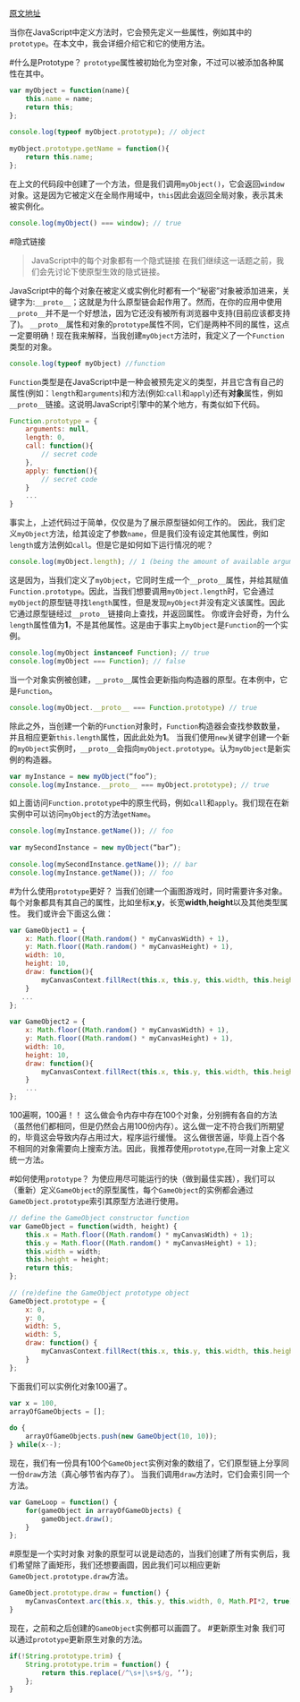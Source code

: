 [原文地址](http://code.tutsplus.com/tutorials/prototypes-in-javascript--net-24949)

当你在JavaScript中定义方法时，它会预先定义一些属性，例如其中的`prototype`。在本文中，我会详细介绍它和它的使用方法。

#什么是Prototype？
`prototype`属性被初始化为空对象，不过可以被添加各种属性在其中。

```js
var myObject = function(name){
    this.name = name;
    return this;
};
 
console.log(typeof myObject.prototype); // object
 
myObject.prototype.getName = function(){
    return this.name;
};
```

在上文的代码段中创建了一个方法，但是我们调用`myObject()`，它会返回`window`对象。这是因为它被定义在全局作用域中，`this`因此会返回全局对象，表示其未被实例化。

```js
console.log(myObject() === window); // true
```

#隐式链接
> JavaScript中的每个对象都有一个隐式链接
在我们继续这一话题之前，我们会先讨论下使原型生效的隐式链接。

JavaScript中的每个对象在被定义或实例化时都有一个“秘密”对象被添加进来，关键字为:`__proto__`；这就是为什么原型链会起作用了。然而，在你的应用中使用`__proto__`并不是一个好想法，因为它还没有被所有浏览器中支持(目前应该都支持了)。
`__proto__`属性和对象的`prototype`属性不同，它们是两种不同的属性，这点一定要明确！现在我来解释，当我创建`myObject`方法时，我定义了一个`Function`类型的对象。

```js
console.log(typeof myObject) //function
```

`Function`类型是在JavaScript中是一种会被预先定义的类型，并且它含有自己的属性(例如：`length`和`arguments`)和方法(例如:`call`和`apply`)还有**对象**属性，例如`__proto__`链接。这说明JavaScript引擎中的某个地方，有类似如下代码。

```js
Function.prototype = {
    arguments: null,
    length: 0,
    call: function(){
        // secret code
    },
    apply: function(){
        // secret code
    }
    ...
}
```

事实上，上述代码过于简单，仅仅是为了展示原型链如何工作的。
因此，我们定义`myObject`方法，给其设定了参数`name`，但是我们没有设定其他属性，例如`length`或方法例如`call`。但是它是如何如下运行情况的呢？

```js
console.log(myObject.length); // 1 (being the amount of available arguments)
```

这是因为，当我们定义了`myObject`，它同时生成一个`__proto__`属性，并给其赋值`Function.prototype`。因此，当我们想要调用`myObject.length`时，它会通过`myObject`的原型链寻找`length`属性，但是发现`myObject`并没有定义该属性。因此它通过原型链经过`__proto__`链接向上查找，并返回属性。
你或许会好奇，为什么`length`属性值为**1**，不是其他属性。这是由于事实上`myObject`是`Function`的一个实例。

```js
console.log(myObject instanceof Function); // true
console.log(myObject === Function); // false
```

当一个对象实例被创建，`__proto__`属性会更新指向构造器的原型。在本例中，它是`Function`。

```js
console.log(myObject.__proto__ === Function.prototype) // true
```

除此之外，当创建一个新的`Function`对象时，`Function`构造器会查找参数数量，并且相应更新`this.length`属性，因此此处为**1**。
当我们使用`new`关键字创建一个新的`myObject`实例时，`__proto__`会指向`myObject.prototype`。认为`myObject`是新实例的构造器。

```js
var myInstance = new myObject(“foo”);
console.log(myInstance.__proto__ === myObject.prototype); // true
```

如上面访问`Function.prototype`中的原生代码，例如`call`和`apply`。我们现在在新实例中可以访问`myObject`的方法`getName`。

```js
console.log(myInstance.getName()); // foo
 
var mySecondInstance = new myObject(“bar”);
 
console.log(mySecondInstance.getName()); // bar
console.log(myInstance.getName()); // foo
```

#为什么使用`prototype`更好？
当我们创建一个画图游戏时，同时需要许多对象。每个对象都具有其自己的属性，比如坐标**x**,**y**，长宽**width**,**height**以及其他类型属性。
我们或许会下面这么做：

```js
var GameObject1 = {
    x: Math.floor((Math.random() * myCanvasWidth) + 1),
    y: Math.floor((Math.random() * myCanvasHeight) + 1),
    width: 10,
    height: 10,
    draw: function(){
        myCanvasContext.fillRect(this.x, this.y, this.width, this.height);
    }
   ...
};
 
var GameObject2 = {
    x: Math.floor((Math.random() * myCanvasWidth) + 1),
    y: Math.floor((Math.random() * myCanvasHeight) + 1),
    width: 10,
    height: 10,
    draw: function(){
        myCanvasContext.fillRect(this.x, this.y, this.width, this.height);
    }
    ...
};
```

100遍啊，100遍！！
这么做会令内存中存在100个对象，分别拥有各自的方法（虽然他们都相同，但是仍然会占用100份内存）。这么做一定不符合我们所期望的，毕竟这会导致内存占用过大，程序运行缓慢。
这么做很苦逼，毕竟上百个各不相同的对象需要向上搜索方法。因此，我推荐使用`prototype`,在同一对象上定义统一方法。

#如何使用`prototype`？
为使应用尽可能运行的快（做到最佳实践），我们可以（重新）定义`GameObject`的原型属性，每个`GameObject`的实例都会通过`GameObject.prototype`索引其原型方法进行使用。

```js
// define the GameObject constructor function
var GameObject = function(width, height) {
    this.x = Math.floor((Math.random() * myCanvasWidth) + 1);
    this.y = Math.floor((Math.random() * myCanvasHeight) + 1);
    this.width = width;
    this.height = height;
    return this;
};
 
// (re)define the GameObject prototype object
GameObject.prototype = {
    x: 0,
    y: 0,
    width: 5,
    width: 5,
    draw: function() {
        myCanvasContext.fillRect(this.x, this.y, this.width, this.height);
    }
};
```

下面我们可以实例化对象100遍了。

```js
var x = 100,
arrayOfGameObjects = [];
 
do {
    arrayOfGameObjects.push(new GameObject(10, 10));
} while(x--);
```

现在，我们有一份具有100个`GameObject`实例对象的数组了，它们原型链上分享同一份`draw`方法（真心够节省内存了）。
当我们调用`draw`方法时，它们会索引同一个方法。

```js
var GameLoop = function() {
    for(gameObject in arrayOfGameObjects) {
        gameObject.draw();
    }
};
```

#原型是一个实时对象
对象的原型可以说是动态的，当我们创建了所有实例后，我们希望除了画矩形，我们还想要画圆，因此我们可以相应更新`GameObject.prototype.draw`方法。

```js
GameObject.prototype.draw = function() {
    myCanvasContext.arc(this.x, this.y, this.width, 0, Math.PI*2, true);
}
```

现在，之前和之后创建的`GameObject`实例都可以画圆了。
#更新原生对象
我们可以通过`prototype`更新原生对象的方法。

```js
if(!String.prototype.trim) {
    String.prototype.trim = function() {
        return this.replace(/^\s+|\s+$/g, ‘’);
    };
}
```